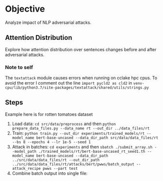 # Objective

Analyze impact of NLP adversarial attacks.

## Attention Distribution

Explore how attention distribution over sentences changes before and after adversarial attacks.


### Note to self

The `textattack` module causes errors when running on cclake hpc cpus. To avoid the error I comment out the line `import pycld2 as cld2` in `venv-cpu/lib/python3.7/site-packages/textattack/shared/utils/strings.py`

## Steps

Example here is for rotten tomatoes dataset

1) Load data: `cd src/data/preprocess` and then `python prepare_data_files.py --data_name rt --out_dir ../data_files/rt`
2) Train: `python train.py --out_dir experiments/trained_models/rt --model_name bert-base-uncased --data_dir_path src/data/data_files/rt --bs 8 --epochs 4 --lr 1e-5 --seed 1`
3) Attack in batches: `cd experiments` and then `sbatch ./submit_array.sh --model_path ./trained_models/rt/bert-base-uncased_rt_seed1.th --model_name bert-base-uncased --data_dir_path ../src/data/data_files/rt --out_dir_path ../src/data/data_files/rt/attacks/bert/pwws/batch_output --attack_recipe pwws --part test`
4) Combine batch output into single file:
